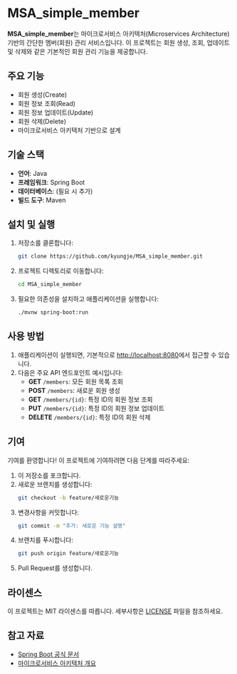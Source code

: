 # MSA_simple_member

**MSA_simple_member**는 마이크로서비스 아키텍처(Microservices Architecture) 기반의 간단한 멤버(회원) 관리 서비스입니다. 이 프로젝트는 회원 생성, 조회, 업데이트 및 삭제와 같은 기본적인 회원 관리 기능을 제공합니다.

## 주요 기능

- 회원 생성(Create)
- 회원 정보 조회(Read)
- 회원 정보 업데이트(Update)
- 회원 삭제(Delete)
- 마이크로서비스 아키텍처 기반으로 설계

## 기술 스택

- **언어**: Java
- **프레임워크**: Spring Boot
- **데이터베이스**: (필요 시 추가)
- **빌드 도구**: Maven

## 설치 및 실행

1. 저장소를 클론합니다:
   ```bash
   git clone https://github.com/kyungje/MSA_simple_member.git
   ```
2. 프로젝트 디렉토리로 이동합니다:
   ```bash
   cd MSA_simple_member
   ```
3. 필요한 의존성을 설치하고 애플리케이션을 실행합니다:
   ```bash
   ./mvnw spring-boot:run
   ```

## 사용 방법

1. 애플리케이션이 실행되면, 기본적으로 [http://localhost:8080](http://localhost:8080)에서 접근할 수 있습니다.
2. 다음은 주요 API 엔드포인트 예시입니다:
   - **GET** `/members`: 모든 회원 목록 조회
   - **POST** `/members`: 새로운 회원 생성
   - **GET** `/members/{id}`: 특정 ID의 회원 정보 조회
   - **PUT** `/members/{id}`: 특정 ID의 회원 정보 업데이트
   - **DELETE** `/members/{id}`: 특정 ID의 회원 삭제

## 기여

기여를 환영합니다! 이 프로젝트에 기여하려면 다음 단계를 따라주세요:

1. 이 저장소를 포크합니다.
2. 새로운 브랜치를 생성합니다:
   ```bash
   git checkout -b feature/새로운기능
   ```
3. 변경사항을 커밋합니다:
   ```bash
   git commit -m "추가: 새로운 기능 설명"
   ```
4. 브랜치를 푸시합니다:
   ```bash
   git push origin feature/새로운기능
   ```
5. Pull Request를 생성합니다.

## 라이센스

이 프로젝트는 MIT 라이센스를 따릅니다. 세부사항은 [LICENSE](LICENSE) 파일을 참조하세요.

## 참고 자료

- [Spring Boot 공식 문서](https://spring.io/projects/spring-boot)
- [마이크로서비스 아키텍처 개요](https://martinfowler.com/articles/microservices.html)
```

